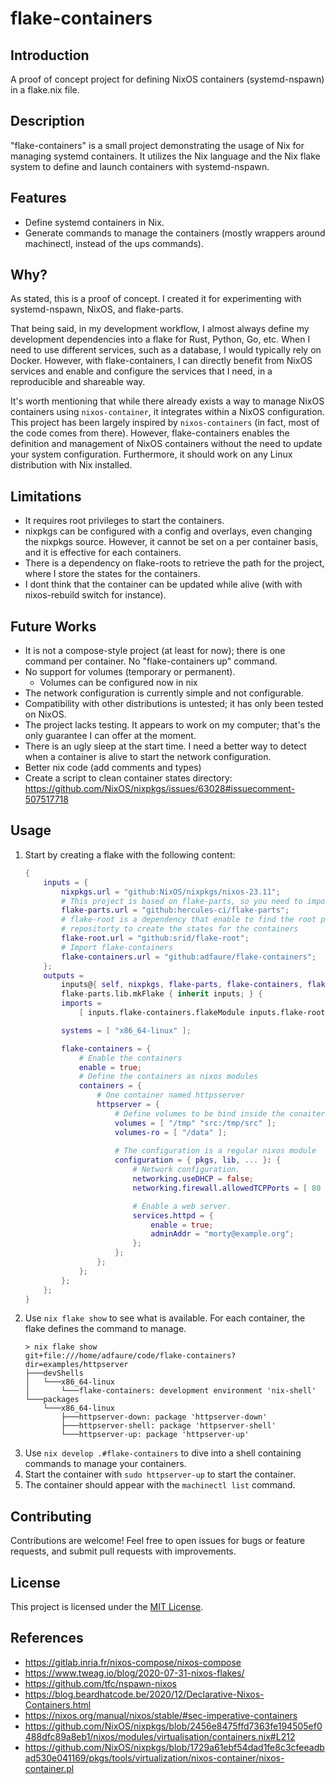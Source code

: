 # flake-containers

## Introduction
A proof of concept project for defining NixOS containers (systemd-nspawn) in a flake.nix file.

## Description
"flake-containers" is a small project demonstrating the usage of Nix for managing systemd containers. It utilizes the Nix language and the Nix flake system to define and launch containers with systemd-nspawn.

## Features
- Define systemd containers in Nix.
- Generate commands to manage the containers (mostly wrappers around machinectl, instead of the ups commands).

## Why?
As stated, this is a proof of concept. I created it for experimenting with systemd-nspawn, NixOS, and flake-parts.

That being said, in my development workflow, I almost always define my development dependencies into a flake for Rust, Python, Go, etc. When I need to use different services, such as a database, I would typically rely on Docker. However, with flake-containers, I can directly benefit from NixOS services and enable and configure the services that I need, in a reproducible and shareable way.

It's worth mentioning that while there already exists a way to manage NixOS containers using `nixos-container`, it integrates within a NixOS configuration. This project has been largely inspired by `nixos-containers` (in fact, most of the code comes from there). However, flake-containers enables the definition and management of NixOS containers without the need to update your system configuration. Furthermore, it should work on any Linux distribution with Nix installed.

## Limitations
- It requires root privileges to start the containers.
- nixpkgs can be configured with a config and overlays, even changing the nixpkgs source. However, it cannot be set on a per container basis, and it is effective for each containers.
- There is a dependency on flake-roots to retrieve the path for the project, where I store the states for the containers.
- I dont think that the container can be updated while alive (with with nixos-rebuild switch for instance).

## Future Works
- It is not a compose-style project (at least for now); there is one command per container. No "flake-containers up" command.
- No support for volumes (temporary or permanent).
    - Volumes can be configured now in nix
- The network configuration is currently simple and not configurable.
- Compatibility with other distributions is untested; it has only been tested on NixOS.
- The project lacks testing. It appears to work on my computer; that's the only guarantee I can offer at the moment.
- There is an ugly sleep at the start time. I need a better way to detect when a container is alive to start the network configuration.
- Better nix code (add comments and types)
- Create a script to clean container states directory: https://github.com/NixOS/nixpkgs/issues/63028#issuecomment-507517718

## Usage

1. Start by creating a flake with the following content:
    ```nix
    {
        inputs = {
            nixpkgs.url = "github:NixOS/nixpkgs/nixos-23.11";
            # This project is based on flake-parts, so you need to import it
            flake-parts.url = "github:hercules-ci/flake-parts";
            # flake-root is a dependency that enable to find the root project for the flake
            # repositorty to create the states for the containers
            flake-root.url = "github:srid/flake-root";
            # Import flake-containers
            flake-containers.url = "github:adfaure/flake-containers";
        };
        outputs =
            inputs@{ self, nixpkgs, flake-parts, flake-containers, flake-root, ... }:
            flake-parts.lib.mkFlake { inherit inputs; } {
            imports =
                [ inputs.flake-containers.flakeModule inputs.flake-root.flakeModule ];

            systems = [ "x86_64-linux" ];

            flake-containers = {
                # Enable the containers
                enable = true;
                # Define the containers as nixos modules
                containers = {
                    # One container named httpsserver
                    httpserver = {
                        # Define volumes to be bind inside the conaiter
                        volumes = [ "/tmp" "src:/tmp/src" ];
                        volumes-ro = [ "/data" ];
                        
                        # The configuration is a regular nixos module
                        configuration = { pkgs, lib, ... }: {
                            # Network configuration.
                            networking.useDHCP = false;
                            networking.firewall.allowedTCPPorts = [ 80 ];

                            # Enable a web server.
                            services.httpd = {
                                enable = true;
                                adminAddr = "morty@example.org";
                            };
                        };
                    };
                };
            };
        };
    }
    ```
3. Use `nix flake show` to see what is available. For each container, the flake defines the command to manage.
    ```
    > nix flake show
    git+file:///home/adfaure/code/flake-containers?dir=examples/httpserver
    ├───devShells
    │   └───x86_64-linux
    │       └───flake-containers: development environment 'nix-shell'
    └───packages
        └───x86_64-linux
            ├───httpserver-down: package 'httpserver-down'
            ├───httpserver-shell: package 'httpserver-shell'
            └───httpserver-up: package 'httpserver-up'
    ```
2. Use `nix develop .#flake-containers` to dive into a shell containing commands to manage your containers.
3. Start the container with `sudo httpserver-up` to start the container.
4. The container should appear with the `machinectl list` command.

## Contributing
Contributions are welcome! Feel free to open issues for bugs or feature requests, and submit pull requests with improvements.

## License
This project is licensed under the [MIT License](LICENSE).

## References

- https://gitlab.inria.fr/nixos-compose/nixos-compose
- https://www.tweag.io/blog/2020-07-31-nixos-flakes/
- https://github.com/tfc/nspawn-nixos
- https://blog.beardhatcode.be/2020/12/Declarative-Nixos-Containers.html
- https://nixos.org/manual/nixos/stable/#sec-imperative-containers
- https://github.com/NixOS/nixpkgs/blob/2456e8475ffd7363fe194505ef0488dfc89a8eb1/nixos/modules/virtualisation/containers.nix#L212
- https://github.com/NixOS/nixpkgs/blob/1729a61ebf54dad1fe8c3cfeeadbad530e041169/pkgs/tools/virtualization/nixos-container/nixos-container.pl